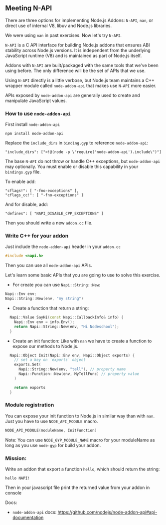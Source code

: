 ## Meeting N-API

There are three options for implementing Node.js Addons: `N-API`, `nan`, or
direct use of internal V8, libuv and Node.js libraries.

We were using `nan` in past exercises. Now let's try `N-API`.

`N-API` is a C API interface for building Node.js addons that ensures ABI
stability across Node.js versions. It is independent from the underlying
JavaScript runtime (V8) and is maintained as part of Node.js itself.

Addons with `N-API` are built/packaged with the same tools that we've been using
before. The only difference will be the set of APIs that we use.

Using `N-API` directly is a little verbose, but Node.js team maintains a C++
wrapper module called `node-addon-api` that makes use `N-API` more easier.

APIs exposed by `node-addon-api` are generally used to create and manipulate
JavaScript values.

### How to use `node-addon-api`

First install `node-addon-api`

```
npm install node-addon-api
```

Replace the `include_dirs` in `binding.gyp` to reference `node-addon-api`:

```
"include_dirs": ["<!@(node -p \"require('node-addon-api').include\")"]
```

The base `N-API` do not throw or handle C++ exceptions, but `node-addon-api` may
optionally. You must enable or disable this capability in your `bindings.gyp` file.

To enable add:

```
"cflags!": [ "-fno-exceptions" ],
"cflags_cc!": [ "-fno-exceptions" ]
```

And for disable, add:

```
"defines": [ "NAPI_DISABLE_CPP_EXCEPTIONS" ]
```

Then you should write a new `addon.cc` file.

### Write C++ for your addon

Just include the `node-addon-api` header in your `addon.cc`

```c++
#include <napi.h>
```

Then you can use all `node-addon-api` APIs.

Let's learn some basic APIs that you are going to use to solve this exercise.

* For create you can use `Napi::String::New`:

```c++
Napi::Env env;
Napi::String::New(env, "my string")
```

* Create a function that return a string:

```c++
  Napi::Value SayHi(const Napi::CallbackInfo& info) {
    Napi::Env env = info.Env();
    return Napi::String::New(env, "Hi Nodeschool");
  }
```

* Create an init function:
Like with `nan` we have to create a function to expose our methods to Node.js.

```c++
  Napi::Object Init(Napi::Env env, Napi::Object exports) {
    // set a key on `exports` object
    exports.Set(
      Napi::String::New(env, "tell"), // property name
      Napi::Function::New(env, MyTellFunc) // property value
    )

    return exports
  }
```

### Module registration

You can expose your init function to Node.js in similar way than with `nan`.
Just you have to use `NODE_API_MODULE` macro.

```c++
NODE_API_MODULE(moduleName, InitFunction)
```

Note: You can use `NODE_GYP_MODULE_NAME` macro for your moduleName as long as
you use `node-gyp` for build your addon.

### Mission:

Write an addon that export a function `hello`, which should return the string:

```
hello NAPI!
```

Then in your javascript file print the returned value from your addon in console

Docs:
* `node-addon-api` docs: https://github.com/nodejs/node-addon-api#api-documentation
